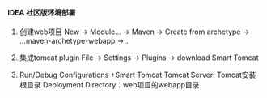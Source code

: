 #### IDEA 社区版环境部署
1. 创建web项目
New -> Module... -> Maven -> Create from archetype -> ...maven-archetype-webapp ->...
   
2. 集成tomcat plugin
File -> Settings -> Plugins -> download Smart Tomcat
   
3. Run/Debug Configurations
+Smart Tomcat 
   Tomcat Server: Tomcat安装根目录
   Deployment Directory：web项目的webapp目录